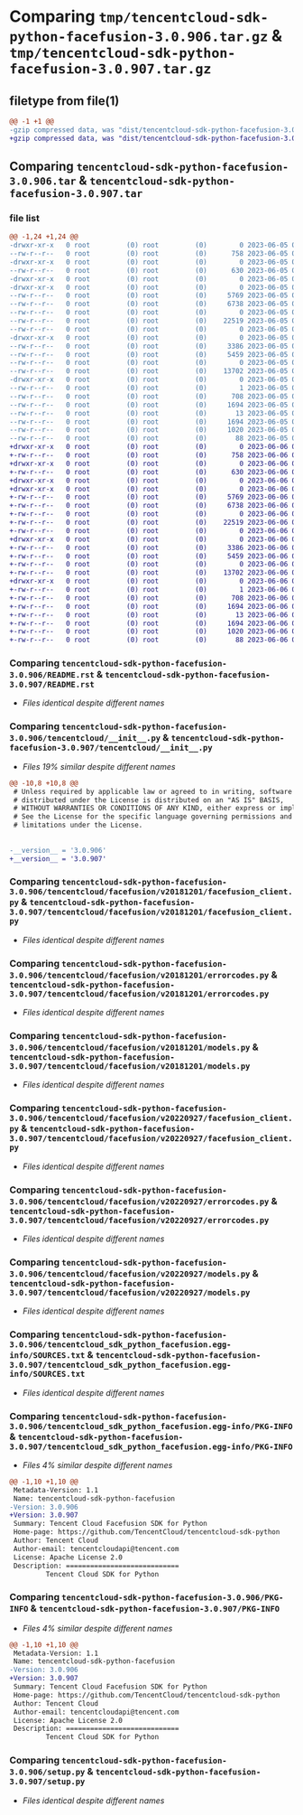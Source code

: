 # Comparing `tmp/tencentcloud-sdk-python-facefusion-3.0.906.tar.gz` & `tmp/tencentcloud-sdk-python-facefusion-3.0.907.tar.gz`

## filetype from file(1)

```diff
@@ -1 +1 @@
-gzip compressed data, was "dist/tencentcloud-sdk-python-facefusion-3.0.906.tar", last modified: Mon Jun  5 00:34:37 2023, max compression
+gzip compressed data, was "dist/tencentcloud-sdk-python-facefusion-3.0.907.tar", last modified: Tue Jun  6 02:26:57 2023, max compression
```

## Comparing `tencentcloud-sdk-python-facefusion-3.0.906.tar` & `tencentcloud-sdk-python-facefusion-3.0.907.tar`

### file list

```diff
@@ -1,24 +1,24 @@
-drwxr-xr-x   0 root         (0) root         (0)        0 2023-06-05 00:34:37.000000 tencentcloud-sdk-python-facefusion-3.0.906/
--rw-r--r--   0 root         (0) root         (0)      758 2023-06-05 00:34:37.000000 tencentcloud-sdk-python-facefusion-3.0.906/README.rst
-drwxr-xr-x   0 root         (0) root         (0)        0 2023-06-05 00:34:37.000000 tencentcloud-sdk-python-facefusion-3.0.906/tencentcloud/
--rw-r--r--   0 root         (0) root         (0)      630 2023-06-05 00:34:37.000000 tencentcloud-sdk-python-facefusion-3.0.906/tencentcloud/__init__.py
-drwxr-xr-x   0 root         (0) root         (0)        0 2023-06-05 00:34:37.000000 tencentcloud-sdk-python-facefusion-3.0.906/tencentcloud/facefusion/
-drwxr-xr-x   0 root         (0) root         (0)        0 2023-06-05 00:34:37.000000 tencentcloud-sdk-python-facefusion-3.0.906/tencentcloud/facefusion/v20181201/
--rw-r--r--   0 root         (0) root         (0)     5769 2023-06-05 00:34:37.000000 tencentcloud-sdk-python-facefusion-3.0.906/tencentcloud/facefusion/v20181201/facefusion_client.py
--rw-r--r--   0 root         (0) root         (0)     6738 2023-06-05 00:34:37.000000 tencentcloud-sdk-python-facefusion-3.0.906/tencentcloud/facefusion/v20181201/errorcodes.py
--rw-r--r--   0 root         (0) root         (0)        0 2023-06-05 00:34:37.000000 tencentcloud-sdk-python-facefusion-3.0.906/tencentcloud/facefusion/v20181201/__init__.py
--rw-r--r--   0 root         (0) root         (0)    22519 2023-06-05 00:34:37.000000 tencentcloud-sdk-python-facefusion-3.0.906/tencentcloud/facefusion/v20181201/models.py
--rw-r--r--   0 root         (0) root         (0)        0 2023-06-05 00:34:37.000000 tencentcloud-sdk-python-facefusion-3.0.906/tencentcloud/facefusion/__init__.py
-drwxr-xr-x   0 root         (0) root         (0)        0 2023-06-05 00:34:37.000000 tencentcloud-sdk-python-facefusion-3.0.906/tencentcloud/facefusion/v20220927/
--rw-r--r--   0 root         (0) root         (0)     3386 2023-06-05 00:34:37.000000 tencentcloud-sdk-python-facefusion-3.0.906/tencentcloud/facefusion/v20220927/facefusion_client.py
--rw-r--r--   0 root         (0) root         (0)     5459 2023-06-05 00:34:37.000000 tencentcloud-sdk-python-facefusion-3.0.906/tencentcloud/facefusion/v20220927/errorcodes.py
--rw-r--r--   0 root         (0) root         (0)        0 2023-06-05 00:34:37.000000 tencentcloud-sdk-python-facefusion-3.0.906/tencentcloud/facefusion/v20220927/__init__.py
--rw-r--r--   0 root         (0) root         (0)    13702 2023-06-05 00:34:37.000000 tencentcloud-sdk-python-facefusion-3.0.906/tencentcloud/facefusion/v20220927/models.py
-drwxr-xr-x   0 root         (0) root         (0)        0 2023-06-05 00:34:37.000000 tencentcloud-sdk-python-facefusion-3.0.906/tencentcloud_sdk_python_facefusion.egg-info/
--rw-r--r--   0 root         (0) root         (0)        1 2023-06-05 00:34:37.000000 tencentcloud-sdk-python-facefusion-3.0.906/tencentcloud_sdk_python_facefusion.egg-info/dependency_links.txt
--rw-r--r--   0 root         (0) root         (0)      708 2023-06-05 00:34:37.000000 tencentcloud-sdk-python-facefusion-3.0.906/tencentcloud_sdk_python_facefusion.egg-info/SOURCES.txt
--rw-r--r--   0 root         (0) root         (0)     1694 2023-06-05 00:34:37.000000 tencentcloud-sdk-python-facefusion-3.0.906/tencentcloud_sdk_python_facefusion.egg-info/PKG-INFO
--rw-r--r--   0 root         (0) root         (0)       13 2023-06-05 00:34:37.000000 tencentcloud-sdk-python-facefusion-3.0.906/tencentcloud_sdk_python_facefusion.egg-info/top_level.txt
--rw-r--r--   0 root         (0) root         (0)     1694 2023-06-05 00:34:37.000000 tencentcloud-sdk-python-facefusion-3.0.906/PKG-INFO
--rw-r--r--   0 root         (0) root         (0)     1020 2023-06-05 00:34:37.000000 tencentcloud-sdk-python-facefusion-3.0.906/setup.py
--rw-r--r--   0 root         (0) root         (0)       88 2023-06-05 00:34:37.000000 tencentcloud-sdk-python-facefusion-3.0.906/setup.cfg
+drwxr-xr-x   0 root         (0) root         (0)        0 2023-06-06 02:26:57.000000 tencentcloud-sdk-python-facefusion-3.0.907/
+-rw-r--r--   0 root         (0) root         (0)      758 2023-06-06 02:26:57.000000 tencentcloud-sdk-python-facefusion-3.0.907/README.rst
+drwxr-xr-x   0 root         (0) root         (0)        0 2023-06-06 02:26:57.000000 tencentcloud-sdk-python-facefusion-3.0.907/tencentcloud/
+-rw-r--r--   0 root         (0) root         (0)      630 2023-06-06 02:26:57.000000 tencentcloud-sdk-python-facefusion-3.0.907/tencentcloud/__init__.py
+drwxr-xr-x   0 root         (0) root         (0)        0 2023-06-06 02:26:57.000000 tencentcloud-sdk-python-facefusion-3.0.907/tencentcloud/facefusion/
+drwxr-xr-x   0 root         (0) root         (0)        0 2023-06-06 02:26:57.000000 tencentcloud-sdk-python-facefusion-3.0.907/tencentcloud/facefusion/v20181201/
+-rw-r--r--   0 root         (0) root         (0)     5769 2023-06-06 02:26:57.000000 tencentcloud-sdk-python-facefusion-3.0.907/tencentcloud/facefusion/v20181201/facefusion_client.py
+-rw-r--r--   0 root         (0) root         (0)     6738 2023-06-06 02:26:57.000000 tencentcloud-sdk-python-facefusion-3.0.907/tencentcloud/facefusion/v20181201/errorcodes.py
+-rw-r--r--   0 root         (0) root         (0)        0 2023-06-06 02:26:57.000000 tencentcloud-sdk-python-facefusion-3.0.907/tencentcloud/facefusion/v20181201/__init__.py
+-rw-r--r--   0 root         (0) root         (0)    22519 2023-06-06 02:26:57.000000 tencentcloud-sdk-python-facefusion-3.0.907/tencentcloud/facefusion/v20181201/models.py
+-rw-r--r--   0 root         (0) root         (0)        0 2023-06-06 02:26:57.000000 tencentcloud-sdk-python-facefusion-3.0.907/tencentcloud/facefusion/__init__.py
+drwxr-xr-x   0 root         (0) root         (0)        0 2023-06-06 02:26:57.000000 tencentcloud-sdk-python-facefusion-3.0.907/tencentcloud/facefusion/v20220927/
+-rw-r--r--   0 root         (0) root         (0)     3386 2023-06-06 02:26:57.000000 tencentcloud-sdk-python-facefusion-3.0.907/tencentcloud/facefusion/v20220927/facefusion_client.py
+-rw-r--r--   0 root         (0) root         (0)     5459 2023-06-06 02:26:57.000000 tencentcloud-sdk-python-facefusion-3.0.907/tencentcloud/facefusion/v20220927/errorcodes.py
+-rw-r--r--   0 root         (0) root         (0)        0 2023-06-06 02:26:57.000000 tencentcloud-sdk-python-facefusion-3.0.907/tencentcloud/facefusion/v20220927/__init__.py
+-rw-r--r--   0 root         (0) root         (0)    13702 2023-06-06 02:26:57.000000 tencentcloud-sdk-python-facefusion-3.0.907/tencentcloud/facefusion/v20220927/models.py
+drwxr-xr-x   0 root         (0) root         (0)        0 2023-06-06 02:26:57.000000 tencentcloud-sdk-python-facefusion-3.0.907/tencentcloud_sdk_python_facefusion.egg-info/
+-rw-r--r--   0 root         (0) root         (0)        1 2023-06-06 02:26:57.000000 tencentcloud-sdk-python-facefusion-3.0.907/tencentcloud_sdk_python_facefusion.egg-info/dependency_links.txt
+-rw-r--r--   0 root         (0) root         (0)      708 2023-06-06 02:26:57.000000 tencentcloud-sdk-python-facefusion-3.0.907/tencentcloud_sdk_python_facefusion.egg-info/SOURCES.txt
+-rw-r--r--   0 root         (0) root         (0)     1694 2023-06-06 02:26:57.000000 tencentcloud-sdk-python-facefusion-3.0.907/tencentcloud_sdk_python_facefusion.egg-info/PKG-INFO
+-rw-r--r--   0 root         (0) root         (0)       13 2023-06-06 02:26:57.000000 tencentcloud-sdk-python-facefusion-3.0.907/tencentcloud_sdk_python_facefusion.egg-info/top_level.txt
+-rw-r--r--   0 root         (0) root         (0)     1694 2023-06-06 02:26:57.000000 tencentcloud-sdk-python-facefusion-3.0.907/PKG-INFO
+-rw-r--r--   0 root         (0) root         (0)     1020 2023-06-06 02:26:57.000000 tencentcloud-sdk-python-facefusion-3.0.907/setup.py
+-rw-r--r--   0 root         (0) root         (0)       88 2023-06-06 02:26:57.000000 tencentcloud-sdk-python-facefusion-3.0.907/setup.cfg
```

### Comparing `tencentcloud-sdk-python-facefusion-3.0.906/README.rst` & `tencentcloud-sdk-python-facefusion-3.0.907/README.rst`

 * *Files identical despite different names*

### Comparing `tencentcloud-sdk-python-facefusion-3.0.906/tencentcloud/__init__.py` & `tencentcloud-sdk-python-facefusion-3.0.907/tencentcloud/__init__.py`

 * *Files 19% similar despite different names*

```diff
@@ -10,8 +10,8 @@
 # Unless required by applicable law or agreed to in writing, software
 # distributed under the License is distributed on an "AS IS" BASIS,
 # WITHOUT WARRANTIES OR CONDITIONS OF ANY KIND, either express or implied.
 # See the License for the specific language governing permissions and
 # limitations under the License.
 
 
-__version__ = '3.0.906'
+__version__ = '3.0.907'
```

### Comparing `tencentcloud-sdk-python-facefusion-3.0.906/tencentcloud/facefusion/v20181201/facefusion_client.py` & `tencentcloud-sdk-python-facefusion-3.0.907/tencentcloud/facefusion/v20181201/facefusion_client.py`

 * *Files identical despite different names*

### Comparing `tencentcloud-sdk-python-facefusion-3.0.906/tencentcloud/facefusion/v20181201/errorcodes.py` & `tencentcloud-sdk-python-facefusion-3.0.907/tencentcloud/facefusion/v20181201/errorcodes.py`

 * *Files identical despite different names*

### Comparing `tencentcloud-sdk-python-facefusion-3.0.906/tencentcloud/facefusion/v20181201/models.py` & `tencentcloud-sdk-python-facefusion-3.0.907/tencentcloud/facefusion/v20181201/models.py`

 * *Files identical despite different names*

### Comparing `tencentcloud-sdk-python-facefusion-3.0.906/tencentcloud/facefusion/v20220927/facefusion_client.py` & `tencentcloud-sdk-python-facefusion-3.0.907/tencentcloud/facefusion/v20220927/facefusion_client.py`

 * *Files identical despite different names*

### Comparing `tencentcloud-sdk-python-facefusion-3.0.906/tencentcloud/facefusion/v20220927/errorcodes.py` & `tencentcloud-sdk-python-facefusion-3.0.907/tencentcloud/facefusion/v20220927/errorcodes.py`

 * *Files identical despite different names*

### Comparing `tencentcloud-sdk-python-facefusion-3.0.906/tencentcloud/facefusion/v20220927/models.py` & `tencentcloud-sdk-python-facefusion-3.0.907/tencentcloud/facefusion/v20220927/models.py`

 * *Files identical despite different names*

### Comparing `tencentcloud-sdk-python-facefusion-3.0.906/tencentcloud_sdk_python_facefusion.egg-info/SOURCES.txt` & `tencentcloud-sdk-python-facefusion-3.0.907/tencentcloud_sdk_python_facefusion.egg-info/SOURCES.txt`

 * *Files identical despite different names*

### Comparing `tencentcloud-sdk-python-facefusion-3.0.906/tencentcloud_sdk_python_facefusion.egg-info/PKG-INFO` & `tencentcloud-sdk-python-facefusion-3.0.907/tencentcloud_sdk_python_facefusion.egg-info/PKG-INFO`

 * *Files 4% similar despite different names*

```diff
@@ -1,10 +1,10 @@
 Metadata-Version: 1.1
 Name: tencentcloud-sdk-python-facefusion
-Version: 3.0.906
+Version: 3.0.907
 Summary: Tencent Cloud Facefusion SDK for Python
 Home-page: https://github.com/TencentCloud/tencentcloud-sdk-python
 Author: Tencent Cloud
 Author-email: tencentcloudapi@tencent.com
 License: Apache License 2.0
 Description: ============================
         Tencent Cloud SDK for Python
```

### Comparing `tencentcloud-sdk-python-facefusion-3.0.906/PKG-INFO` & `tencentcloud-sdk-python-facefusion-3.0.907/PKG-INFO`

 * *Files 4% similar despite different names*

```diff
@@ -1,10 +1,10 @@
 Metadata-Version: 1.1
 Name: tencentcloud-sdk-python-facefusion
-Version: 3.0.906
+Version: 3.0.907
 Summary: Tencent Cloud Facefusion SDK for Python
 Home-page: https://github.com/TencentCloud/tencentcloud-sdk-python
 Author: Tencent Cloud
 Author-email: tencentcloudapi@tencent.com
 License: Apache License 2.0
 Description: ============================
         Tencent Cloud SDK for Python
```

### Comparing `tencentcloud-sdk-python-facefusion-3.0.906/setup.py` & `tencentcloud-sdk-python-facefusion-3.0.907/setup.py`

 * *Files identical despite different names*

